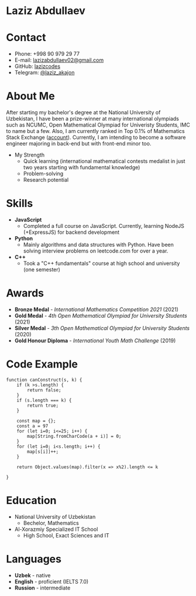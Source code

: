 # Laziz Abdullaev

# Contact

- Phone: +998 90 979 29 77
- E-mail: lazizabdullaev02@gmail.com
- GitHub: [lazizcodes](https://github.com/lazizcodes)
- Telegram: [@laziz_akajon](https://t.me/laziz_akajon)

# About Me

After starting my bachelor's degree at the National University of Uzbekistan, I have been a prize-winner at many international olympiads such as NCUMC, Open Mathematical Olympiad for Univeristy Students, IMC to name but a few. Also, I am currently ranked in Top 0.1% of Mathematics Stack Exchange ([account](https://math.stackexchange.com/users/752069/vivid)). Currently, I am intending to become a software engineer majoring in back-end but with front-end minor too.

- My Strength
  - Quick learning (international mathematical contests medalist in just two years starting with fundamental knowledge)
  - Problem-solving
  - Research potential

# Skills

- **JavaScript**
  - Completed a full course on JavaScript. Currently, learning NodeJS
    (+ExpressJS) for backend development
- **Python**
  - Mainly algorithms and data structures with Python. Have been solving
    interview problems on leetcode.com for over a year.
- **C++**
  - Took a "C++ fundamentals" course at high school and university (one
    semester)

# Awards

- **Bronze Medal** - _International Mathematics Competition 2021_ (2021)
- **Gold Medal** - _4th Open Mathematical Olympiad for University Students_ (2021)
- **Silver Medal** - _3th Open Mathematical Olympiad for University Students_ (2020)
- **Gold Honour Diploma** - _International Youth Math Challenge_ (2019)

# Code Example

```
function canConstruct(s, k) {
    if (k >s.length) {
        return false;
    }
    if (s.length === k) {
        return true;
    }

    const map = {};
    const a = 97
    for (let i=0; i<=25; i++) {
        map[String.fromCharCode(a + i)] = 0;
    }
    for (let i=0; i<s.length; i++) {
        map[s[i]]++;
    }

    return Object.values(map).filter(x => x%2).length <= k

}
```

# Education

- National University of Uzbekistan
  - Bechelor, Mathematics
- Al-Xorazmiy Specialized IT School
  - High School, Exact Sciences and IT

# Languages

- **Uzbek** - native
- **English** - proficient (IELTS 7.0)
- **Russion** - intermediate
